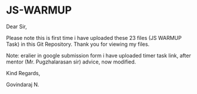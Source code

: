 # JS-WARMUP

Dear Sir,

Please note this is first time i have uploaded these 23 files (JS WARMUP Task) in this Git Repository. Thank you for viewing my files.

Note: eralier in google submission form i have uploaded timer task link, after mentor (Mr. Pugzhalarasan sir) advice, now modified.

Kind Regards,

Govindaraj N.
